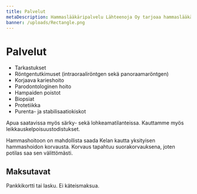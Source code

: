 ```yaml
---
title: Palvelut
metaDescription: Hammaslääkäripalvelu Lähteenoja Oy tarjoaa hammaslääkäripalveluita Euran keskustassa katutasossa. Hoitolaan on esteetön pääsy.
banner: /uploads/Rectangle.png
---
```


# Palvelut

* Tarkastukset
* Röntgentutkimuset (intraoraaliröntgen sekä panoraamaröntgen)
* Korjaava karieshoito
* Parodontologinen hoito
* Hampaiden poistot
* Biopsiat
* Protetiikka
* Purenta- ja stabilisaatiokiskot

Apua saatavissa myös särky- sekä lohkeamatilanteissa. Kauttamme myös leikkauskelpoisuustodistukset.

Hammashoitoon on mahdollista saada Kelan kautta yksityisen hammashoidon korvausta. Korvaus tapahtuu suorakorvauksena, joten potilas saa sen välittömästi.

## Maksutavat

Pankkikortti tai lasku.
Ei käteismaksua.
